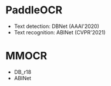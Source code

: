 # PaddleOCR
- Text detection: DBNet (AAAI'2020)
- Text recognition: ABINet (CVPR'2021)

# MMOCR
- DB_r18
- ABINet